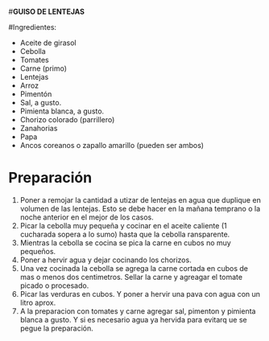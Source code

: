 <!--
.. title: Guiso de Lentejas
.. slug: guiso-de-lenteja
.. date: 2022-12-27 20:51:00 UTC-03:00
.. tags: "legumbres"
.. category: "Guisos"
.. link: 
.. description: Guiso de lentejas 
.. type: text
-->


#**GUISO DE LENTEJAS**



#Ingredientes:

- Aceite de girasol
- Cebolla
- Tomates
- Carne (primo)
- Lentejas
- Arroz
- Pimentón 
- Sal, a gusto.
- Pimienta blanca, a gusto.
- Chorizo colorado (parrillero)
- Zanahorias
- Papa
- Ancos coreanos o zapallo amarillo (pueden ser ambos)

# Preparación
1. Poner a remojar la cantidad a utizar de lentejas en agua que duplique en volumen de las lentejas. Esto se debe hacer en la mañana temprano o la noche anterior en el mejor de los casos.
2. Picar la cebolla muy pequeña y cocinar en el aceite caliente (1 cucharada sopera a lo sumo) hasta que la cebolla ransparente.
3. Mientras la cebolla se cocina se pica la carne en cubos no muy pequeños.
4. Poner a hervir agua y dejar cocinando los chorizos.
5. Una vez cocinada la cebolla se agrega la carne cortada en cubos de mas o menos dos centimetros. Sellar la carne y agreagar el tomate picado o procesado.
6. Picar las verduras en cubos. Y poner a hervir una pava con agua con un litro aprox.
7. A la preparacion con tomates y carne agregar sal, pimenton y pimienta blanca a gusto. Y si es necesario agua ya hervida para evitarq ue se pegue la preparación.




